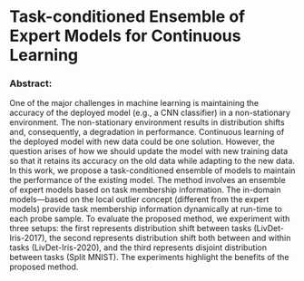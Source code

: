 # Task-conditioned Ensemble of Expert Models for Continuous Learning
### Abstract:
One of the major challenges in machine learning is maintaining the accuracy of the deployed model (e.g., a CNN classifier) in a non-stationary environment. The non-stationary environment results in distribution shifts and, consequently, a degradation in performance. Continuous learning of the deployed model with new data could be one solution. However, the question arises of how we should update the model with new training data so that it retains its accuracy on the old data while adapting to the new data. In this work, we propose a task-conditioned ensemble of models to maintain the performance of the existing model. The method involves an ensemble of expert models based on task membership information. The in-domain models—based on the local outlier concept (different from the expert models) provide task membership information dynamically at run-time to each probe sample. To evaluate the proposed method, we experiment with three setups: the first represents distribution shift between tasks (LivDet-Iris-2017), the second represents distribution shift both between and within tasks (LivDet-Iris-2020), and the third represents disjoint distribution between tasks (Split MNIST). The experiments highlight the benefits of the proposed method.
